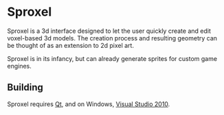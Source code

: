 Sproxel
=======

Sproxel is a 3d interface designed to let the user quickly create and edit voxel-based 3d models. The creation process and resulting geometry can be thought of as an extension to 2d pixel art.

Sproxel is in its infancy, but can already generate sprites for custom game engines.


Building
--------

Sproxel requires [Qt](http://qt-project.org/downloads), and on Windows, [Visual Studio 2010](http://www.microsoft.com/visualstudio/eng/downloads#d-2010-express).
